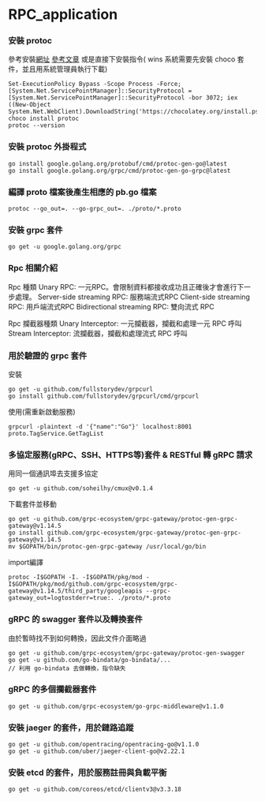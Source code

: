# RPC_application

### 安裝 protoc
參考安裝[網址](https://github.com/protocolbuffers/protobuf/releases/tag/v3.11.2)
[參考文章](https://ithelp.ithome.com.tw/articles/10250131)
或是直接下安裝指令( wins 系統需要先安裝 choco 套件，並且用系統管理員執行下載)
```
Set-ExecutionPolicy Bypass -Scope Process -Force; [System.Net.ServicePointManager]::SecurityProtocol = [System.Net.ServicePointManager]::SecurityProtocol -bor 3072; iex ((New-Object System.Net.WebClient).DownloadString('https://chocolatey.org/install.ps1'))
choco install protoc
protoc --version
```

### 安裝 protoc 外掛程式
```
go install google.golang.org/protobuf/cmd/protoc-gen-go@latest
go install google.golang.org/grpc/cmd/protoc-gen-go-grpc@latest
```

### 編譯 proto 檔案後產生相應的 pb.go 檔案
```
protoc --go_out=. --go-grpc_out=. ./proto/*.proto
```

### 安裝 grpc 套件
```
go get -u google.golang.org/grpc
```

### Rpc 相關介紹
Rpc 種類
Unary RPC: 一元RPC。會限制資料都接收成功且正確後才會進行下一步處理。
Server-side  streaming RPC: 服務端流式RPC
Client-side streaming RPC: 用戶端流式RPC
Bidirectional streaming RPC: 雙向流式 RPC

Rpc 攔截器種類
Unary Interceptor: 一元攔截器，攔截和處理一元 RPC 呼叫
Stream Interceptor: 流攔截器，攔截和處理流式 RPC 呼叫

### 用於驗證的 grpc 套件
安裝
```
go get -u github.com/fullstorydev/grpcurl
go install github.com/fullstorydev/grpcurl/cmd/grpcurl
```

使用(需重新啟動服務)
```
grpcurl -plaintext -d '{"name":"Go"}' localhost:8001 proto.TagService.GetTagList
```

### 多協定服務(gRPC、SSH、HTTPS等)套件 & RESTful 轉 gRPC 請求
用同一個通訊埠去支援多協定
```
go get -u github.com/soheilhy/cmux@v0.1.4
```
下載套件並移動
```
go get -u github.com/grpc-ecosystem/grpc-gateway/protoc-gen-grpc-gateway@v1.14.5
go install github.com/grpc-ecosystem/grpc-gateway/protoc-gen-grpc-gateway@v1.14.5
mv $GOPATH/bin/protoc-gen-grpc-gateway /usr/local/go/bin
```
import編譯
```
protoc -I$GOPATH -I. -I$GOPATH/pkg/mod -I$GOPATH/pkg/mod/github.com/grpc-ecosystem/grpc-gateway@v1.14.5/third_party/googleapis --grpc-gateway_out=logtostderr=true:. ./proto/*.proto
```

### gRPC 的 swagger 套件以及轉換套件
由於暫時找不到如何轉換，因此文件介面略過
```
go get -u github.com/grpc-ecosystem/grpc-gateway/protoc-gen-swagger
go get -u github.com/go-bindata/go-bindata/...
// 利用 go-bindata 去做轉換，指令缺失
```

### gRPC 的多個攔截器套件
```
go get -u github.com/grpc-ecosystem/go-grpc-middleware@v1.1.0
```

### 安裝 jaeger 的套件，用於鏈路追蹤
```
go get -u github.com/opentracing/opentracing-go@v1.1.0
go get -u github.com/uber/jaeger-client-go@v2.22.1
```

### 安裝 etcd 的套件，用於服務註冊與負載平衡
```
go get -u github.com/coreos/etcd/clientv3@v3.3.18
```
